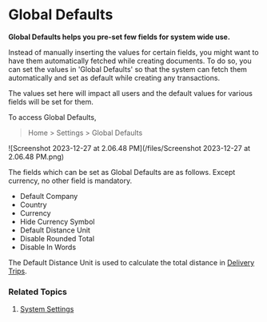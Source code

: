 
# Global Defaults



**Global Defaults helps you pre-set few fields for system wide use.**

Instead of manually inserting the values for certain fields, you might want to have them automatically fetched while creating documents. To do so, you can set the values in 'Global Defaults' so that the system can fetch them automatically and set as default while creating any transactions.

The values set here will impact all users and the default values for various fields will be set for them.

To access Global Defaults,


> Home > Settings > Global Defaults
> 
> 

![Screenshot 2023-12-27 at 2.06.48 PM](/files/Screenshot 2023-12-27 at 2.06.48 PM.png)![]()

The fields which can be set as Global Defaults are as follows. Except currency, no other field is mandatory.

* Default Company
* Country
* Currency
* Hide Currency Symbol
* Default Distance Unit
* Disable Rounded Total
* Disable In Words

The Default Distance Unit is used to calculate the total distance in [Delivery Trips](/docs/en/stock/delivery-trip).

### Related Topics

1. [System Settings](/docs/en/setting-up/settings/system-settings)



